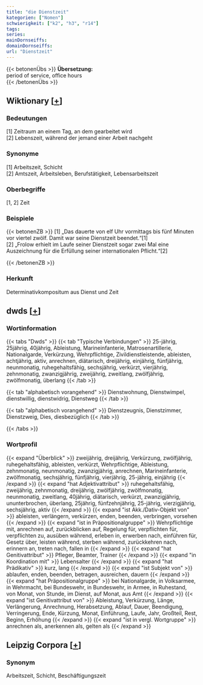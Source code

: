 ```yaml
---
title: "die Dienstzeit"
kategorien: ["Nomen"]
schwierigkeit: ["k2", "h3", "r14"]
tags:
series:
mainDornseiffs:
domainDornseiffs:
url: "Dienstzeit"
---
```


{{< betonenÜbs >}}
**Übersetzung:**  
period of service, office  hours  
{{< /betonenÜbs >}}

## Wiktionary [[+](https://de.wiktionary.org/wiki/Dienstzeit)]

### Bedeutungen
[1] Zeitraum an einem Tag, an dem gearbeitet wird  
[2] Lebenszeit, während der jemand einer Arbeit nachgeht  

### Synonyme
[1] Arbeitszeit, Schicht  
[2] Amtszeit, Arbeitsleben, Berufstätigkeit, Lebensarbeitszeit  

### Oberbegriffe
[1, 2] Zeit  

### Beispiele
{{< betonenZB >}}
[1] „Das dauerte von elf Uhr vormittags bis fünf Minuten vor viertel zwölf. Damit war seine Dienstzeit beendet.“[1]  
[2] „Frolow erhielt im Laufe seiner Dienstzeit sogar zwei Mal eine Auszeichnung für die Erfüllung seiner internationalen Pflicht.“[2]  

{{< /betonenZB >}}
### Herkunft
Determinativkompositum aus Dienst und Zeit  



## dwds [[+](https://www.dwds.de/wb/Dienstzeit)]

### Wortinformation
{{< tabs "Dwds" >}}
{{< tab "Typische Verbindungen" >}}
25-jährig, 25jährig, 40jährig, Ableistung, Marineinfanterie, Matrosenartillerie, Nationalgarde, Verkürzung, Wehrpflichtige, Zivildienstleistende, ableisten, achtjährig, aktiv, anrechnen, diätarisch, dreijährig, einjährig, fünfjährig, neunmonatig, ruhegehaltsfähig, sechsjährig, verkürzt, vierjährig, zehnmonatig, zwanzigjährig, zweijährig, zweitlang, zwölfjährig, zwölfmonatig, überlang
{{< /tab >}}

{{< tab "alphabetisch vorangehend" >}}
Dienstwohnung, Dienstwimpel, dienstwillig, dienstwidrig, Dienstweg
{{< /tab >}}

{{< tab "alphabetisch vorangehend" >}}
Dienstzeugnis, Dienstzimmer, Dienstzweig, Dies, diesbezüglich
{{< /tab >}}

{{< /tabs >}}

### Wortprofil
{{< expand "Überblick" >}} zweijährig, dreijährig, Verkürzung, zwölfjährig, ruhegehaltsfähig, ableisten, verkürzt, Wehrpflichtige, Ableistung, zehnmonatig, neunmonatig, zwanzigjährig, anrechnen, Marineinfanterie, zwölfmonatig, sechsjährig, fünfjährig, vierjährig, 25-jährig, einjährig {{< /expand >}}
{{< expand "hat Adjektivattribut" >}} ruhegehaltsfähig, zweijährig, zehnmonatig, dreijährig, zwölfjährig, zwölfmonatig, neunmonatig, zweitlang, 40jährig, diätarisch, verkürzt, zwanzigjährig, ununterbrochen, überlang, 25jährig, fünfzehnjährig, 25-jährig, vierzigjährig, sechsjährig, aktiv {{< /expand >}}
{{< expand "ist Akk./Dativ-Objekt von" >}} ableisten, verlängern, verkürzen, enden, beenden, verbringen, vorsehen {{< /expand >}}
{{< expand "ist in Präpositionalgruppe" >}} Wehrpflichtige mit, anrechnen auf, zurückblicken auf, Regelung für, verpflichten für, verpflichten zu, ausüben während, erleben in, erwerben nach, einführen für, Gesetz über, leisten während, sterben während, zurückkehren nach, erinnern an, treten nach, fallen in {{< /expand >}}
{{< expand "hat Genitivattribut" >}} Pfleger, Beamter, Trainer {{< /expand >}}
{{< expand "in Koordination mit" >}} Lebensalter {{< /expand >}}
{{< expand "hat Prädikativ" >}} kurz, lang {{< /expand >}}
{{< expand "ist Subjekt von" >}} ablaufen, enden, beenden, betragen, ausreichen, dauern {{< /expand >}}
{{< expand "hat Präpositionalgruppe" >}} bei Nationalgarde, in Volksarmee, in Wehrmacht, bei Bundeswehr, in Bundeswehr, in Armee, in Ruhestand, von Monat, von Stunde, im Dienst, auf Monat, aus Amt {{< /expand >}}
{{< expand "ist Genitivattribut von" >}} Ableistung, Verkürzung, Länge, Verlängerung, Anrechnung, Herabsetzung, Ablauf, Dauer, Beendigung, Verringerung, Ende, Kürzung, Monat, Einführung, Laufe, Jahr, Großteil, Rest, Beginn, Erhöhung {{< /expand >}}
{{< expand "ist in vergl. Wortgruppe" >}} anrechnen als, anerkennen als, gelten als {{< /expand >}}

## Leipzig Corpora [[+](https://corpora.uni-leipzig.de/en/res?word=Dienstzeit&corpusId=deu_newscrawl-public_2018)]


### Synonym
Arbeitszeit, Schicht, Beschäftigungszeit

